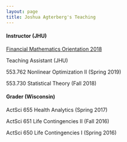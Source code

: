 ```yaml
---
layout: page
title: Joshua Agterberg's Teaching
---
```

<h4>Instructor (JHU)</h4>

[Financial Mathematics Orientation 2018](fm2018.html)


<h34>Teaching Assistant (JHU)</h4>

553.762 Nonlinear Optimization II (Spring 2019)

553.730 Statistical Theory (Fall 2018)


<h4>Grader (Wisconsin)</h4>

ActSci 655 Health Analytics (Spring 2017)

ActSci 651 Life Contingencies II (Fall 2016)

ActSci 650 Life Contingencies I (Spring 2016)

